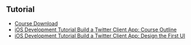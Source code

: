 
## Tutorial

* [Course Download](http://bit.ly/fetch-twitter)
* [iOS Development Tutorial Build a Twitter Client App: Course Outline](https://www.youtube.com/watch?v=OHvsCINf_lc&list=PLHmNdpdzx21HqS5_i-Sr_9vUVEQdEf24E)
* [iOS Development Tutorial Build a Twitter Client App: Design the First UI](https://www.youtube.com/watch?v=_Kjc4CpMyyU&list=PLHmNdpdzx21HqS5_i-Sr_9vUVEQdEf24E&index=2)
